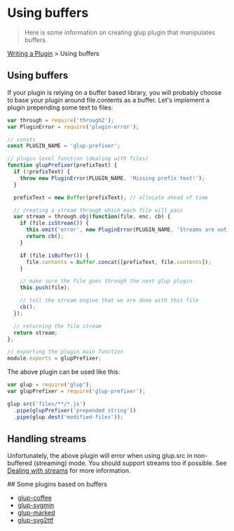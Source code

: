 # Using buffers

> Here is some information on creating glup plugin that manipulates buffers.

[Writing a Plugin](README.md) > Using buffers

## Using buffers
If your plugin is relying on a buffer based library, you will probably choose to base your plugin around file.contents as a buffer. Let's implement a plugin prepending some text to files:

```js
var through = require('through2');
var PluginError = require('plugin-error');

// consts
const PLUGIN_NAME = 'glup-prefixer';

// plugin level function (dealing with files)
function glupPrefixer(prefixText) {
  if (!prefixText) {
    throw new PluginError(PLUGIN_NAME, 'Missing prefix text!');
  }

  prefixText = new Buffer(prefixText); // allocate ahead of time

  // creating a stream through which each file will pass
  var stream = through.obj(function(file, enc, cb) {
    if (file.isStream()) {
      this.emit('error', new PluginError(PLUGIN_NAME, 'Streams are not supported!'));
      return cb();
    }

    if (file.isBuffer()) {
      file.contents = Buffer.concat([prefixText, file.contents]);
    }

    // make sure the file goes through the next glup plugin
    this.push(file);

    // tell the stream engine that we are done with this file
    cb();
  });

  // returning the file stream
  return stream;
};

// exporting the plugin main function
module.exports = glupPrefixer;
```

The above plugin can be used like this:

```js
var glup = require('glup');
var glupPrefixer = require('glup-prefixer');

glup.src('files/**/*.js')
  .pipe(glupPrefixer('prepended string'))
  .pipe(glup.dest('modified-files'));
```

## Handling streams

Unfortunately, the above plugin will error when using glup.src in non-buffered (streaming) mode. You should support streams too if possible. See [Dealing with streams](dealing-with-streams.md) for more information.

## Some plugins based on buffers

* [glup-coffee](https://github.com/contra/glup-coffee)
* [glup-svgmin](https://github.com/ben-eb/glup-svgmin)
* [glup-marked](https://github.com/lmtm/glup-marked)
* [glup-svg2ttf](https://github.com/nfroidure/glup-svg2ttf)

